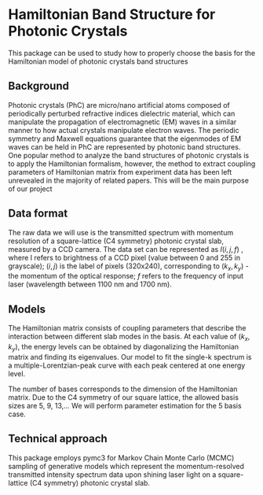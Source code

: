 # Hamiltonian Band Structure for Photonic Crystals

This package can be used to study how to properly choose the basis for the Hamiltonian model of photonic crystals band structures

## Background
Photonic crystals (PhC) are micro/nano artificial atoms composed of periodically perturbed refractive indices dielectric material, which can manipulate the propagation of electromagnetic (EM) waves in a similar manner to how actual crystals manipulate electron waves. The periodic symmetry and Maxwell equations guarantee that the eigenmodes of  EM waves can be held in PhC are represented by photonic band structures. One popular method to analyze the band structures of photonic crystals is to apply the Hamiltonian formalism, however, the method to extract coupling parameters of Hamiltonian matrix from experiment data has been left unrevealed in the majority of related papers. This will be the main purpose of our project

## Data format
The raw data we will use is the transmitted spectrum with momentum resolution of a square-lattice (C4 symmetry) photonic crystal slab, measured by a CCD camera. The data set can be represented as $I(i,j,f)$ , where I refers to brightness of a CCD pixel (value between 0 and 255 in grayscale); $(i,j)$ is the label of pixels (320x240), corresponding to $(k_x, k_y)$ - the momentum of the optical response; $f$ refers to the frequency of input laser (wavelength between 1100 nm and 1700 nm). 

## Models
The Hamiltonian matrix  consists of coupling parameters that describe the interaction between different slab modes in the basis. At each value of $(k_x, k_y)$, the energy levels can be obtained by diagonalizing the Hamiltonian matrix and finding its eigenvalues. Our model to fit the single-k spectrum is a multiple-Lorentzian-peak curve with each peak centered at one energy level.

The number of bases corresponds to the dimension of the Hamiltonian matrix. Due to the C4 symmetry of our square lattice, the allowed basis sizes are 5, 9, 13,... We will perform parameter estimation for the 5 basis case.


## Technical approach
This package employs pymc3 for Markov Chain Monte Carlo (MCMC) sampling of generative models which represent the momentum-resolved transmitted intensity spectrum data upon shining laser light on a square-lattice (C4 symmetry) photonic crystal slab.
